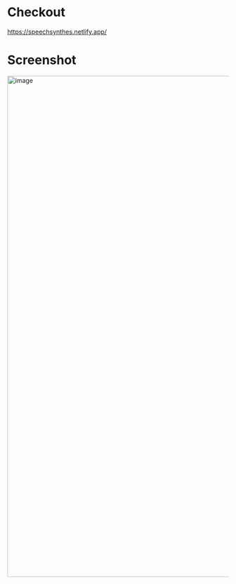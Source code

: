 # Checkout
https://speechsynthes.netlify.app/
# Screenshot
<img width="1550" height="1141" alt="image" src="https://github.com/user-attachments/assets/7fe993e9-f2d8-43e9-a3d2-bab12ab7ed8c" />
